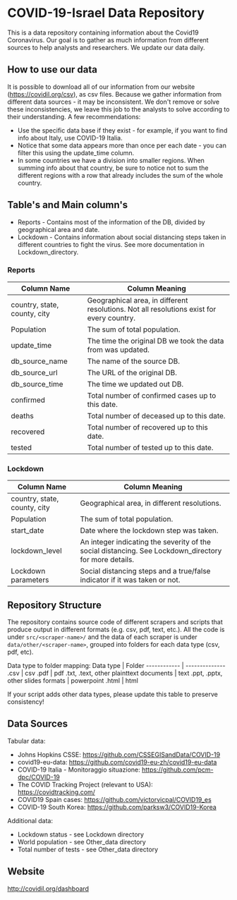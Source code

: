 # COVID-19-Israel Data Repository

This is a data repository containing information about the Covid19 Coronavirus. 
Our goal is to gather as much information from different sources to help analysts and researchers. 
We update our data daily.

## How to use our data

It is possible to download all of our information from our website (https://covidil.org/csv), as csv files. Because we gather information from different data sources - it may be inconsistent. We don't remove or solve these inconsistencies, we leave this job to the analysts to solve according to their understanding. A few recommendations:
*	Use the specific data base if they exist - for example, if you want to find info about Italy, use COVID-19 Italia.
*	Notice that some data appears more than once per each date - you can filter this using the update_time column.
*	In some countries we have a division into smaller regions. When summing info about that country, be sure to notice not to sum the different regions with a row that already includes the sum of the whole country.


## Table's and Main column's

*	Reports - Contains most of the information of the DB, divided by geographical area and date.
*	Lockdown - Contains information about social distancing steps taken in different countries to fight the virus. See more documentation in Lockdown_directory.


### Reports

Column Name | Column Meaning
------------ | -------------
country, state, county, city | Geographical area, in different resolutions. Not all resolutions exist for every country.
Population | The sum of total population.
update_time | The time the original DB we took the data from was updated.
db_source_name | The name of the source DB.
db_source_url | The URL of the original DB.
db_source_time | The time we updated out DB.
confirmed | Total number of confirmed cases up to this date.
deaths | Total number of deceased up to this date.
recovered | Total number of recovered up to this date.
tested | Total number of tested up to this date.

### Lockdown

Column Name | Column Meaning
------------ | -------------
country, state, county, city | Geographical area, in different resolutions.
Population | The sum of total population.
start_date | Date where the lockdown step was taken.
lockdown_level | An integer indicating the severity of the social distancing. See Lockdown_directory for more details.
Lockdown parameters | Social distancing steps and a true/false indicator if it was taken or not. 

## Repository Structure

The repository contains source code of different scrapers and scripts that produce output in different formats (e.g. csv, pdf, text, etc.). All the code is under ```src/<scraper-name>/``` and the data of each scraper is under ```data/other/<scraper-name>```, grouped into folders for each data type (csv, pdf, etc).

Data type to folder mapping:
Data type | Folder
------------ | --------------
.csv | csv
.pdf | pdf
.txt, .text, other plainttext documents | text
.ppt, .pptx, other slides formats | powerpoint
.html | html

If your script adds other data types, please update this table to preserve consistency!

## Data Sources

Tabular data:
* Johns Hopkins CSSE: https://github.com/CSSEGISandData/COVID-19
* covid19-eu-data: https://github.com/covid19-eu-zh/covid19-eu-data
* COVID-19 Italia - Monitoraggio situazione: https://github.com/pcm-dpc/COVID-19
* The COVID Tracking Project (relevant to USA): https://covidtracking.com/
* COVID19 Spain cases: https://github.com/victorvicpal/COVID19_es
* COVID-19 South Korea: https://github.com/parksw3/COVID19-Korea

Additional data:
* Lockdown status - see Lockdown directory
* World population - see Other_data directory
* Total number of tests - see Other_data directory

## Website
http://covidil.org/dashboard


